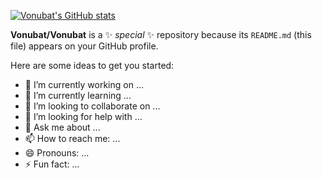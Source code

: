 [![Vonubat's GitHub stats](https://github-readme-stats.vercel.app/api?username=Vonubat&show_icons=true&theme=graywhite)](https://github.com/anuraghazra/github-readme-stats)



**Vonubat/Vonubat** is a ✨ _special_ ✨ repository because its `README.md` (this file) appears on your GitHub profile.

Here are some ideas to get you started:

- 🔭 I’m currently working on ...
- 🌱 I’m currently learning ...
- 👯 I’m looking to collaborate on ...
- 🤔 I’m looking for help with ...
- 💬 Ask me about ...
- 📫 How to reach me: ...
- 😄 Pronouns: ...
- ⚡ Fun fact: ...

